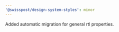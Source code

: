 ```yaml
---
'@swisspost/design-system-styles': minor
---
```


Added automatic migration for general rtl properties.
